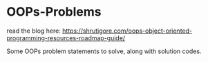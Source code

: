 # OOPs-Problems
read the blog here: https://shrutigore.com/oops-object-oriented-programming-resources-roadmap-guide/

Some OOPs problem statements to solve, along with solution codes.
